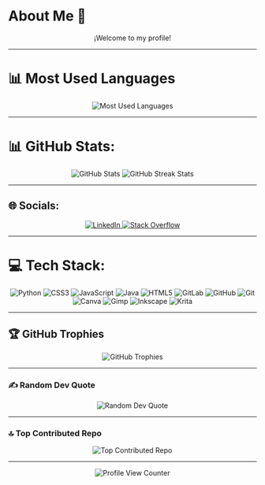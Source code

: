 # About Me 🙌

<p align="center">
  ¡Welcome to my profile!
</p>

---

# 📊 Most Used Languages
<p align="center">
  <img src="https://YOUR-CUSTOM-URL.vercel.app/api/top-langs/?username=Maurux01&theme=aura&hide_border=false&include_all_commits=true&count_private=true&layout=compact" alt="Most Used Languages"/>
</p>

---

# 📊 GitHub Stats:
<p align="center">
  <img src="https://YOUR-CUSTOM-URL.vercel.app/api?username=Maurux01&theme=aura&hide_border=false&include_all_commits=true&count_private=true" alt="GitHub Stats"/>
  <img src="https://github-readme-streak-stats.herokuapp.com/?user=Maurux01&theme=aura&hide_border=false" alt="GitHub Streak Stats"/>
</p>

---

## 🌐 Socials:
<p align="center">
  <a href="https://linkedin.com/in/infmauro" target="_blank">
    <img src="https://img.shields.io/badge/LinkedIn-%230077B5.svg?logo=linkedin&logoColor=white" alt="LinkedIn"/>
  </a>
  <a href="https://stackoverflow.com/users/28065944/mauro-infante" target="_blank">
    <img src="https://img.shields.io/badge/-Stackoverflow-FE7A16?logo=stack-overflow&logoColor=white" alt="Stack Overflow"/>
  </a>

</p>

---

# 💻 Tech Stack:
<p align="center">
  <img src="https://img.shields.io/badge/python-3670A0?style=flat-square&logo=python&logoColor=ffdd54" alt="Python"/>
  <img src="https://img.shields.io/badge/css3-%231572B6.svg?style=flat-square&logo=css3&logoColor=white" alt="CSS3"/>
  <img src="https://img.shields.io/badge/javascript-%23323330.svg?style=flat-square&logo=javascript&logoColor=%23F7DF1E" alt="JavaScript"/>
  <img src="https://img.shields.io/badge/java-%23ED8B00.svg?style=flat-square&logo=openjdk&logoColor=white" alt="Java"/>
  <img src="https://img.shields.io/badge/html5-%23E34F26.svg?style=flat-square&logo=html5&logoColor=white" alt="HTML5"/>
  <img src="https://img.shields.io/badge/gitlab-%23181717.svg?style=flat-square&logo=gitlab&logoColor=white" alt="GitLab"/>
  <img src="https://img.shields.io/badge/github-%23121011.svg?style=flat-square&logo=github&logoColor=white" alt="GitHub"/>
  <img src="https://img.shields.io/badge/git-%23F05033.svg?style=flat-square&logo=git&logoColor=white" alt="Git"/>
  <img src="https://img.shields.io/badge/Canva-%2300C4CC.svg?style=flat-square&logo=Canva&logoColor=white" alt="Canva"/>
  <img src="https://img.shields.io/badge/Gimp-657D8B?style=flat-square&logo=gimp&logoColor=FFFFFF" alt="Gimp"/>
  <img src="https://img.shields.io/badge/Inkscape-e0e0e0?style=flat-square&logo=inkscape&logoColor=080A13" alt="Inkscape"/>
  <img src="https://img.shields.io/badge/Krita-203759?style=flat-square&logo=krita&logoColor=EEF37B" alt="Krita"/>
</p>

---

## 🏆 GitHub Trophies
<p align="center">
  <img src="https://github-profile-trophy.vercel.app/?username=Maurux01&theme=holi&no-frame=true&no-bg=false&margin-w=4" alt="GitHub Trophies"/>
</p>

---

### ✍️ Random Dev Quote
<p align="center">
  <img src="https://quotes-github-readme.vercel.app/api?type=vertical&theme=tokyonight" alt="Random Dev Quote"/>
</p>

---

### 🔝 Top Contributed Repo
<p align="center">
  <img src="https://github-contributor-stats.vercel.app/api?username=Maurux01&limit=5&theme=blue_navy&combine_all_yearly_contributions=true" alt="Top Contributed Repo"/>
</p>

---

<p align="center">
  <img src="https://visitcount.itsvg.in/api?id=Maurux01&icon=1&color=8" alt="Profile View Counter"/>
</p>


